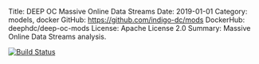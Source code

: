 Title: DEEP OC Massive Online Data Streams
Date: 2019-01-01
Category: models, docker
GitHub: https://github.com/indigo-dc/mods
DockerHub: deephdc/deep-oc-mods
License: Apache License 2.0
Summary: Massive Online Data Streams analysis.

[![Build Status](https://jenkins.indigo-datacloud.eu:8080/buildStatus/icon?job=Pipeline-as-code/DEEP-OC-org/DEEP-OC-mods/master)](https://jenkins.indigo-datacloud.eu:8080/job/Pipeline-as-code/job/DEEP-OC-org/job/DEEP-OC-mods/job/master)
